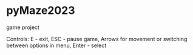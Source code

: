 # pyMaze2023
game project 

Controls:
 E - exit, 
 ESC - pause game,
 Arrows for movement or switching between options in menu,
 Enter - select
